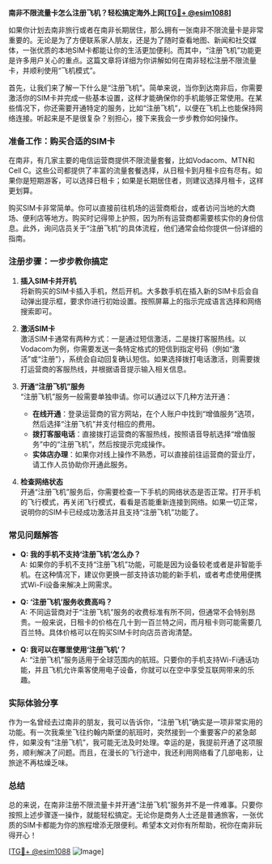 **南非不限流量卡怎么注册飞机？轻松搞定海外上网[[TG💪+ @esim1088](https://t.me/s/esim1088)]**

如果你计划去南非旅行或者在南非长期居住，那么拥有一张南非不限流量卡是非常重要的。无论是为了方便联系家人朋友，还是为了随时查看地图、新闻和社交媒体，一张优质的本地SIM卡都能让你的生活更加便利。而其中，“注册飞机”功能更是许多用户关心的重点。这篇文章将详细为你讲解如何在南非轻松注册不限流量卡，并顺利使用“飞机模式”。

首先，让我们来了解一下什么是“注册飞机”。简单来说，当你到达南非后，你需要激活你的SIM卡并完成一些基本设置，这样才能确保你的手机能够正常使用。在某些情况下，你还需要开通特定的服务，比如“注册飞机”，以便在飞机上也能保持网络连接。听起来是不是很复杂？别担心，接下来我会一步步教你如何操作。

### 准备工作：购买合适的SIM卡

在南非，有几家主要的电信运营商提供不限流量套餐，比如Vodacom、MTN和Cell C。这些公司都提供了丰富的流量套餐选择，从日租卡到月租卡应有尽有。如果你是短期游客，可以选择日租卡；如果是长期居住者，则建议选择月租卡，这样更划算。

购买SIM卡非常简单。你可以直接前往机场的运营商柜台，或者访问当地的大商场、便利店等地方。购买时记得带上护照，因为所有运营商都需要核实你的身份信息。此外，询问店员关于“注册飞机”的具体流程，他们通常会给你提供一份详细的指南。

### 注册步骤：一步步教你搞定

1. **插入SIM卡并开机**  
   将新购买的SIM卡插入手机，然后开机。大多数手机在插入新的SIM卡后会自动弹出提示框，要求你进行初始设置。按照屏幕上的指示完成语言选择和网络搜索即可。

2. **激活SIM卡**  
   激活SIM卡通常有两种方式：一是通过短信激活，二是拨打客服热线。以Vodacom为例，你需要发送一条特定格式的短信到指定号码（例如“激活”或“注册”），系统会自动回复确认短信。如果选择拨打电话激活，则需要拨打运营商的客服热线，并根据语音提示输入相关信息。

3. **开通“注册飞机”服务**  
   “注册飞机”服务一般需要单独申请。你可以通过以下几种方法开通：
   - **在线开通**：登录运营商的官方网站，在个人账户中找到“增值服务”选项，然后选择“注册飞机”并支付相应的费用。
   - **拨打客服电话**：直接拨打运营商的客服热线，按照语音导航选择“增值服务”中的“注册飞机”，然后按提示完成操作。
   - **实体店办理**：如果你对线上操作不熟悉，可以直接前往运营商的营业厅，请工作人员协助你开通此服务。

4. **检查网络状态**  
   开通“注册飞机”服务后，你需要检查一下手机的网络状态是否正常。打开手机的飞行模式，再关闭飞行模式，看看是否能重新连接到网络。如果一切正常，说明你的SIM卡已经成功激活并且支持“注册飞机”功能了。

### 常见问题解答

- **Q: 我的手机不支持‘注册飞机’怎么办？**  
  A: 如果你的手机不支持“注册飞机”功能，可能是因为设备较老或者是非智能手机。在这种情况下，建议你更换一部支持该功能的新手机，或者考虑使用便携式Wi-Fi设备来解决上网需求。

- **Q: ‘注册飞机’服务收费高吗？**  
  A: 不同运营商对于“注册飞机”服务的收费标准有所不同，但通常不会特别昂贵。一般来说，日租卡的价格在几十到一百兰特之间，而月租卡则可能需要几百兰特。具体价格可以在购买SIM卡时向店员咨询清楚。

- **Q: 我可以在哪里使用‘注册飞机’？**  
  A: “注册飞机”服务适用于全球范围内的航班。只要你的手机支持Wi-Fi通话功能，并且飞机允许乘客使用电子设备，你就可以在空中享受互联网带来的乐趣。

### 实际体验分享

作为一名曾经去过南非的朋友，我可以告诉你，“注册飞机”确实是一项非常实用的功能。有一次我乘坐飞往约翰内斯堡的航班时，突然接到一个重要客户的紧急邮件，如果没有“注册飞机”，我可能无法及时处理。幸运的是，我提前开通了这项服务，顺利解决了问题。而且，在漫长的飞行途中，我还利用网络看了几部电影，让旅途不再枯燥乏味。

### 总结

总的来说，在南非注册不限流量卡并开通“注册飞机”服务并不是一件难事。只要你按照上述步骤逐一操作，就能轻松搞定。无论你是商务人士还是普通旅客，一张优质的SIM卡都能为你的旅程增添无限便利。希望本文对你有所帮助，祝你在南非玩得开心！

[[TG💪+ @esim1088](https://t.me/s/esim1088) ![Image](https://i.postimg.cc/4NQfJmqS/Snipaste-2025-05-13-00-14-12.png)]